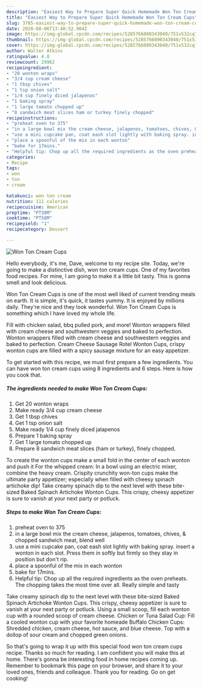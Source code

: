 ```yaml
---
description: "Easiest Way to Prepare Super Quick Homemade Won Ton Cream Cups"
title: "Easiest Way to Prepare Super Quick Homemade Won Ton Cream Cups"
slug: 3785-easiest-way-to-prepare-super-quick-homemade-won-ton-cream-cups
date: 2020-08-06T13:40:52.904Z
image: https://img-global.cpcdn.com/recipes/5285766800343040/751x532cq70/won-ton-cream-cups-recipe-main-photo.jpg
thumbnail: https://img-global.cpcdn.com/recipes/5285766800343040/751x532cq70/won-ton-cream-cups-recipe-main-photo.jpg
cover: https://img-global.cpcdn.com/recipes/5285766800343040/751x532cq70/won-ton-cream-cups-recipe-main-photo.jpg
author: Walter Atkins
ratingvalue: 4.8
reviewcount: 29962
recipeingredient:
- "20 wonton wraps"
- "3/4 cup cream cheese"
- "1 tbsp chives"
- "1 tsp onion salt"
- "1/4 cup finely diced jalapenos"
- "1 baking spray"
- "1 large tomato chopped up"
- "8 sandwich meat slices ham or turkey finely chopped"
recipeinstructions:
- "preheat oven to 375"
- "in a large bowl mix the cream cheese, jalapenos, tomatoes, chives, &amp; chopped sandwich meat, blend well"
- "use a mini cupcake pan, coat eash slot lightly with baking spray. insert a wonton in each slot. Press them in softly but firmly so they stay in position but don&#39;t rip."
- "place a spoonful of the mix in each wonton"
- "bake for 17mins."
- "Helpful tip: Chop up all the required ingredients as the oven preheats. The chopping takes the most time over all. Really simple and tasty"
categories:
- Recipe
tags:
- won
- ton
- cream

katakunci: won ton cream 
nutrition: 111 calories
recipecuisine: American
preptime: "PT38M"
cooktime: "PT58M"
recipeyield: "1"
recipecategory: Dessert

---
```



![Won Ton Cream Cups](https://img-global.cpcdn.com/recipes/5285766800343040/751x532cq70/won-ton-cream-cups-recipe-main-photo.jpg)

Hello everybody, it's me, Dave, welcome to my recipe site. Today, we're going to make a distinctive dish, won ton cream cups. One of my favorites food recipes. For mine, I am going to make it a little bit tasty. This is gonna smell and look delicious.

Won Ton Cream Cups is one of the most well liked of current trending meals on earth. It is simple, it's quick, it tastes yummy. It is enjoyed by millions daily. They're nice and they look wonderful. Won Ton Cream Cups is something which I have loved my whole life.

Fill with chicken salad, bbq pulled pork, and more! Wonton wrappers filled with cream cheese and southwestern veggies and baked to perfection. Wonton wrappers filled with cream cheese and southwestern veggies and baked to perfection. Cream Cheese Sausage Rotel Wonton Cups, crispy wonton cups are filled with a spicy sausage mixture for an easy appetizer.


To get started with this recipe, we must first prepare a few ingredients. You can have won ton cream cups using 8 ingredients and 6 steps. Here is how you cook that.

<!--inarticleads1-->

##### The ingredients needed to make Won Ton Cream Cups:

1. Get 20 wonton wraps
1. Make ready 3/4 cup cream cheese
1. Get 1 tbsp chives
1. Get 1 tsp onion salt
1. Make ready 1/4 cup finely diced jalapenos
1. Prepare 1 baking spray
1. Get 1 large tomato chopped up
1. Prepare 8 sandwich meat slices (ham or turkey), finely chopped.


To create the wonton cups make a small fold in the center of each wonton and push it For the whipped cream: In a bowl using an electric mixer, combine the heavy cream. Crispity crunchity won-ton cups make the ultimate party appetizer; especially when filled with cheesy spinach artichoke dip! Take creamy spinach dip to the next level with these bite-sized Baked Spinach Artichoke Wonton Cups. This crispy, cheesy appetizer is sure to vanish at your next party or potluck. 

<!--inarticleads2-->

##### Steps to make Won Ton Cream Cups:

1. preheat oven to 375
1. in a large bowl mix the cream cheese, jalapenos, tomatoes, chives, &amp; chopped sandwich meat, blend well
1. use a mini cupcake pan, coat eash slot lightly with baking spray. insert a wonton in each slot. Press them in softly but firmly so they stay in position but don&#39;t rip.
1. place a spoonful of the mix in each wonton
1. bake for 17mins.
1. Helpful tip: Chop up all the required ingredients as the oven preheats. The chopping takes the most time over all. Really simple and tasty


Take creamy spinach dip to the next level with these bite-sized Baked Spinach Artichoke Wonton Cups. This crispy, cheesy appetizer is sure to vanish at your next party or potluck. Using a small scoop, fill each wonton cup with a rounded scoop of cream cheese. Chicken or Tuna Salad Cup: Fill a cooled wonton cup with your favorite homeade Buffalo Chicken Cups: Shredded chicken, cream cheese, hot sauce, and blue cheese. Top with a dollop of sour cream and chopped green onions. 

So that's going to wrap it up with this special food won ton cream cups recipe. Thanks so much for reading. I am confident you will make this at home. There's gonna be interesting food in home recipes coming up. Remember to bookmark this page on your browser, and share it to your loved ones, friends and colleague. Thank you for reading. Go on get cooking!
